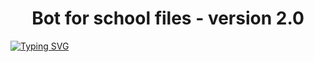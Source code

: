 <h1 align="center">Bot for school files - version 2.0</h1>
<a href="https://git.io/typing-svg"><img src="https://readme-typing-svg.herokuapp.com?font=+Share+Tech+&weight=200&size=24&duration=2650&pause=500&color=BCBCFF&vCenter=true&repeat=false&width=435&lines=What+is+this+bot+designed+for%3F" alt="Typing SVG" /></a>
